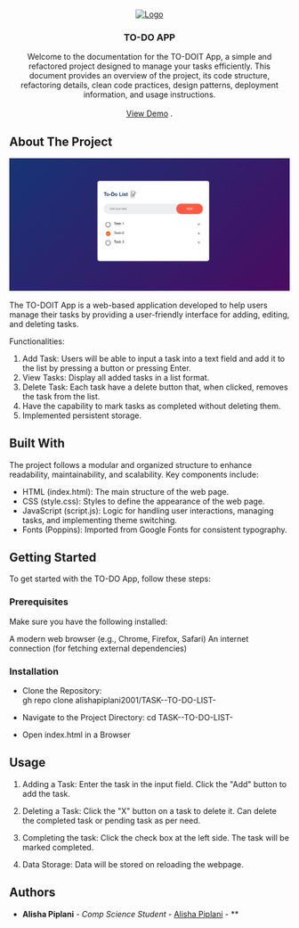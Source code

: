 <br/>
<p align="center">
  <a href="https://github.com/alishapiplani2001/TASK--TO-DO-LIST-">
    <img src="https://w7.pngwing.com/pngs/670/265/png-transparent-checkmark-done-exam-list-pencil-todo-xomo-basics-icon-thumbnail.png" alt="Logo" width="80" height="80">
  </a>

  <h3 align="center">TO-DO APP</h3>

  <p align="center">
    Welcome to the documentation for the TO-DOIT App, a simple and refactored project designed to manage your tasks efficiently. This document provides an overview of the project, its code structure, refactoring details, clean code practices, design patterns, deployment information, and usage instructions.
    <br/>
    <br/>
    <a href="https://github.com/alishapiplani2001/TASK--TO-DO-LIST-">View Demo</a>
    .
  </p>
</p>



## About The Project

![Screen Shot](https://github.com/alishapiplani2001/TASK--TO-DO-LIST-/blob/main/images/Screenshot_project.png?raw=true)

The TO-DOIT App is a web-based application developed to help users manage their tasks by providing a user-friendly interface for adding, editing, and deleting tasks.

Functionalities:
1. Add Task: Users will be able to input a task into a text field and add it to the list by pressing a button or pressing Enter.
2. View Tasks: Display all added tasks in a list format.
3. Delete Task: Each task have a delete button that, when clicked, removes the task from the list.
4. Have the capability to mark tasks as completed without deleting them. 
5. Implemented persistent storage.


## Built With

The project follows a modular and organized structure to enhance readability, maintainability, and scalability. Key components include:

* HTML (index.html): The main structure of the web page.
* CSS (style.css): Styles to define the appearance of the web page.
* JavaScript (script.js): Logic for handling user interactions, managing 
  tasks, and implementing theme switching.
* Fonts (Poppins): Imported from Google Fonts for consistent typography.

## Getting Started

To get started with the TO-DO App, follow these steps:



### Prerequisites

Make sure you have the following installed:

A modern web browser (e.g., Chrome, Firefox, Safari)
An internet connection (for fetching external dependencies)

### Installation

* Clone the Repository:  
gh repo clone alishapiplani2001/TASK--TO-DO-LIST-

* Navigate to the Project Directory:
cd TASK--TO-DO-LIST-

* Open index.html in a Browser

## Usage

1. Adding a Task:
Enter the task in the input field.
Click the "Add" button to add the task. 

2. Deleting a Task:
Click the "X" button on a task to delete it.
Can delete the completed task or pending task as per need.

3. Completing the task:
Click the check box at the left side. The task will be marked completed.

4. Data Storage:
Data will be stored on reloading the webpage.



## Authors

* **Alisha Piplani** - *Comp Science Student* - [Alisha Piplani](https://github.com/alishapiplani2001) - **



